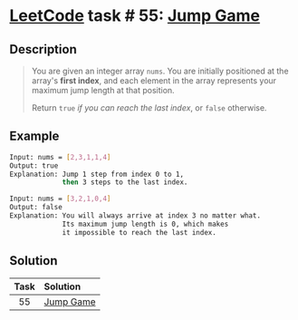 # [LeetCode][leetcode] task # 55: [Jump Game][task]

Description
-----------

> You are given an integer array `nums`.
> You are initially positioned at the array's **first index**,
> and each element in the array represents your
> maximum jump length at that position.
> 
> Return `true` _if you can reach the last index_, or `false` otherwise.

Example
-------

```sh
Input: nums = [2,3,1,1,4]
Output: true
Explanation: Jump 1 step from index 0 to 1,
             then 3 steps to the last index.

Input: nums = [3,2,1,0,4]
Output: false
Explanation: You will always arrive at index 3 no matter what.
             Its maximum jump length is 0, which makes
             it impossible to reach the last index.
```

Solution
--------

| Task | Solution              |
|:----:|:----------------------|
|  55  | [Jump Game][solution] |


[leetcode]: <http://leetcode.com/>
[task]: <https://leetcode.com/problems/jump-game/>
[solution]: <https://github.com/wellaxis/witalis-jkit/blob/main/module/tasks/src/main/java/com/witalis/jkit/tasks/core/task/leetcode/h1/p55/option/Practice.java>

